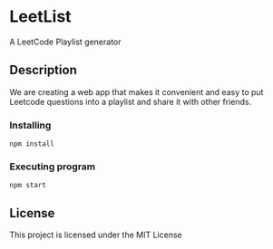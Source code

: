 # LeetList

A LeetCode Playlist generator

## Description

We are creating a web app that makes it convenient and easy to put Leetcode questions into a playlist and share it with other friends.

### Installing

```
npm install
```

### Executing program

```
npm start
```

## License

This project is licensed under the MIT License
